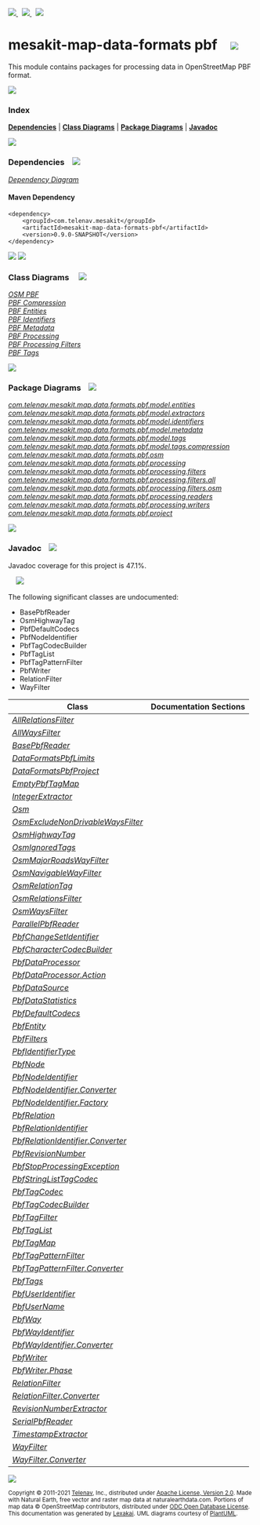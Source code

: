 [//]: # (start-user-text)

<a href="https://www.mesakit.org">
<img src="https://www.kivakit.org/images/web-32.png" srcset="https://www.kivakit.org/images/web-32-2x.png 2x"/>
</a>
&nbsp;
<a href="https://twitter.com/openmesakit">
<img src="https://www.kivakit.org/images/twitter-32.png" srcset="https://www.kivakit.org/images/twitter-32-2x.png 2x"/>
</a>
&nbsp;
<a href="https://mesakit.zulipchat.com">
<img src="https://www.kivakit.org/images/zulip-32.png" srcset="https://www.kivakit.org/images/zulip-32-2x.png 2x"/>
</a>

[//]: # (end-user-text)

# mesakit-map-data-formats pbf &nbsp;&nbsp; <img src="https://www.mesakit.org/images/bits-32.png" srcset="https://www.mesakit.org/images/bits-32-2x.png 2x"/>

This module contains packages for processing data in OpenStreetMap PBF format.

<img src="https://www.kivakit.org/images/horizontal-line-512.png" srcset="https://www.kivakit.org/images/horizontal-line-512-2x.png 2x"/>

### Index



[**Dependencies**](#dependencies) | [**Class Diagrams**](#class-diagrams) | [**Package Diagrams**](#package-diagrams) | [**Javadoc**](#javadoc)

<img src="https://www.kivakit.org/images/horizontal-line-512.png" srcset="https://www.kivakit.org/images/horizontal-line-512-2x.png 2x"/>

### Dependencies <a name="dependencies"></a> &nbsp;&nbsp; <img src="https://www.kivakit.org/images/dependencies-32.png" srcset="https://www.kivakit.org/images/dependencies-32-2x.png 2x"/>

[*Dependency Diagram*](https://www.mesakit.org/lexakai/mesakit/mesakit-map/data/formats/pbf/documentation/diagrams/dependencies.svg)

#### Maven Dependency

    <dependency>
        <groupId>com.telenav.mesakit</groupId>
        <artifactId>mesakit-map-data-formats-pbf</artifactId>
        <version>0.9.0-SNAPSHOT</version>
    </dependency>


<img src="https://www.kivakit.org/images/horizontal-line-128.png" srcset="https://www.kivakit.org/images/horizontal-line-128-2x.png 2x"/>

[//]: # (start-user-text)



[//]: # (end-user-text)

<img src="https://www.kivakit.org/images/horizontal-line-128.png" srcset="https://www.kivakit.org/images/horizontal-line-128-2x.png 2x"/>

### Class Diagrams <a name="class-diagrams"></a> &nbsp; &nbsp; <img src="https://www.kivakit.org/images/diagram-40.png" srcset="https://www.kivakit.org/images/diagram-40-2x.png 2x"/>

[*OSM PBF*](https://www.mesakit.org/lexakai/mesakit/mesakit-map/data/formats/pbf/documentation/diagrams/diagram-pbf-osm.svg)  
[*PBF Compression*](https://www.mesakit.org/lexakai/mesakit/mesakit-map/data/formats/pbf/documentation/diagrams/diagram-pbf-model-compression.svg)  
[*PBF Entities*](https://www.mesakit.org/lexakai/mesakit/mesakit-map/data/formats/pbf/documentation/diagrams/diagram-pbf-model-entities.svg)  
[*PBF Identifiers*](https://www.mesakit.org/lexakai/mesakit/mesakit-map/data/formats/pbf/documentation/diagrams/diagram-pbf-model-identifiers.svg)  
[*PBF Metadata*](https://www.mesakit.org/lexakai/mesakit/mesakit-map/data/formats/pbf/documentation/diagrams/diagram-pbf-model-metadata.svg)  
[*PBF Processing*](https://www.mesakit.org/lexakai/mesakit/mesakit-map/data/formats/pbf/documentation/diagrams/diagram-pbf-processing.svg)  
[*PBF Processing Filters*](https://www.mesakit.org/lexakai/mesakit/mesakit-map/data/formats/pbf/documentation/diagrams/diagram-pbf-processing-filters.svg)  
[*PBF Tags*](https://www.mesakit.org/lexakai/mesakit/mesakit-map/data/formats/pbf/documentation/diagrams/diagram-pbf-model-tags.svg)

<img src="https://www.kivakit.org/images/horizontal-line-128.png" srcset="https://www.kivakit.org/images/horizontal-line-128-2x.png 2x"/>

### Package Diagrams <a name="package-diagrams"></a> &nbsp;&nbsp; <img src="https://www.kivakit.org/images/box-32.png" srcset="https://www.kivakit.org/images/box-32-2x.png 2x"/>

[*com.telenav.mesakit.map.data.formats.pbf.model.entities*](https://www.mesakit.org/lexakai/mesakit/mesakit-map/data/formats/pbf/documentation/diagrams/com.telenav.mesakit.map.data.formats.pbf.model.entities.svg)  
[*com.telenav.mesakit.map.data.formats.pbf.model.extractors*](https://www.mesakit.org/lexakai/mesakit/mesakit-map/data/formats/pbf/documentation/diagrams/com.telenav.mesakit.map.data.formats.pbf.model.extractors.svg)  
[*com.telenav.mesakit.map.data.formats.pbf.model.identifiers*](https://www.mesakit.org/lexakai/mesakit/mesakit-map/data/formats/pbf/documentation/diagrams/com.telenav.mesakit.map.data.formats.pbf.model.identifiers.svg)  
[*com.telenav.mesakit.map.data.formats.pbf.model.metadata*](https://www.mesakit.org/lexakai/mesakit/mesakit-map/data/formats/pbf/documentation/diagrams/com.telenav.mesakit.map.data.formats.pbf.model.metadata.svg)  
[*com.telenav.mesakit.map.data.formats.pbf.model.tags*](https://www.mesakit.org/lexakai/mesakit/mesakit-map/data/formats/pbf/documentation/diagrams/com.telenav.mesakit.map.data.formats.pbf.model.tags.svg)  
[*com.telenav.mesakit.map.data.formats.pbf.model.tags.compression*](https://www.mesakit.org/lexakai/mesakit/mesakit-map/data/formats/pbf/documentation/diagrams/com.telenav.mesakit.map.data.formats.pbf.model.tags.compression.svg)  
[*com.telenav.mesakit.map.data.formats.pbf.osm*](https://www.mesakit.org/lexakai/mesakit/mesakit-map/data/formats/pbf/documentation/diagrams/com.telenav.mesakit.map.data.formats.pbf.osm.svg)  
[*com.telenav.mesakit.map.data.formats.pbf.processing*](https://www.mesakit.org/lexakai/mesakit/mesakit-map/data/formats/pbf/documentation/diagrams/com.telenav.mesakit.map.data.formats.pbf.processing.svg)  
[*com.telenav.mesakit.map.data.formats.pbf.processing.filters*](https://www.mesakit.org/lexakai/mesakit/mesakit-map/data/formats/pbf/documentation/diagrams/com.telenav.mesakit.map.data.formats.pbf.processing.filters.svg)  
[*com.telenav.mesakit.map.data.formats.pbf.processing.filters.all*](https://www.mesakit.org/lexakai/mesakit/mesakit-map/data/formats/pbf/documentation/diagrams/com.telenav.mesakit.map.data.formats.pbf.processing.filters.all.svg)  
[*com.telenav.mesakit.map.data.formats.pbf.processing.filters.osm*](https://www.mesakit.org/lexakai/mesakit/mesakit-map/data/formats/pbf/documentation/diagrams/com.telenav.mesakit.map.data.formats.pbf.processing.filters.osm.svg)  
[*com.telenav.mesakit.map.data.formats.pbf.processing.readers*](https://www.mesakit.org/lexakai/mesakit/mesakit-map/data/formats/pbf/documentation/diagrams/com.telenav.mesakit.map.data.formats.pbf.processing.readers.svg)  
[*com.telenav.mesakit.map.data.formats.pbf.processing.writers*](https://www.mesakit.org/lexakai/mesakit/mesakit-map/data/formats/pbf/documentation/diagrams/com.telenav.mesakit.map.data.formats.pbf.processing.writers.svg)  
[*com.telenav.mesakit.map.data.formats.pbf.project*](https://www.mesakit.org/lexakai/mesakit/mesakit-map/data/formats/pbf/documentation/diagrams/com.telenav.mesakit.map.data.formats.pbf.project.svg)

<img src="https://www.kivakit.org/images/horizontal-line-128.png" srcset="https://www.kivakit.org/images/horizontal-line-128-2x.png 2x"/>

### Javadoc <a name="javadoc"></a> &nbsp;&nbsp; <img src="https://www.kivakit.org/images/books-32.png" srcset="https://www.kivakit.org/images/books-32-2x.png 2x"/>

Javadoc coverage for this project is 47.1%.  
  
&nbsp; &nbsp; <img src="https://www.mesakit.org/images/meter-50-96.png" srcset="https://www.mesakit.org/images/meter-50-96-2x.png 2x"/>


The following significant classes are undocumented:  

- BasePbfReader  
- OsmHighwayTag  
- PbfDefaultCodecs  
- PbfNodeIdentifier  
- PbfTagCodecBuilder  
- PbfTagList  
- PbfTagPatternFilter  
- PbfWriter  
- RelationFilter  
- WayFilter

| Class | Documentation Sections |
|---|---|
| [*AllRelationsFilter*](https://www.mesakit.org/javadoc/mesakit/mesakit.map.data.formats.pbf/com/telenav/mesakit/map/data/formats/pbf/processing/filters/all/AllRelationsFilter.html) |  |  
| [*AllWaysFilter*](https://www.mesakit.org/javadoc/mesakit/mesakit.map.data.formats.pbf/com/telenav/mesakit/map/data/formats/pbf/processing/filters/all/AllWaysFilter.html) |  |  
| [*BasePbfReader*](https://www.mesakit.org/javadoc/mesakit/mesakit.map.data.formats.pbf/com/telenav/mesakit/map/data/formats/pbf/processing/readers/BasePbfReader.html) |  |  
| [*DataFormatsPbfLimits*](https://www.mesakit.org/javadoc/mesakit/mesakit.map.data.formats.pbf/com/telenav/mesakit/map/data/formats/pbf/project/DataFormatsPbfLimits.html) |  |  
| [*DataFormatsPbfProject*](https://www.mesakit.org/javadoc/mesakit/mesakit.map.data.formats.pbf/com/telenav/mesakit/map/data/formats/pbf/project/DataFormatsPbfProject.html) |  |  
| [*EmptyPbfTagMap*](https://www.mesakit.org/javadoc/mesakit/mesakit.map.data.formats.pbf/com/telenav/mesakit/map/data/formats/pbf/model/tags/EmptyPbfTagMap.html) |  |  
| [*IntegerExtractor*](https://www.mesakit.org/javadoc/mesakit/mesakit.map.data.formats.pbf/com/telenav/mesakit/map/data/formats/pbf/model/extractors/IntegerExtractor.html) |  |  
| [*Osm*](https://www.mesakit.org/javadoc/mesakit/mesakit.map.data.formats.pbf/com/telenav/mesakit/map/data/formats/pbf/osm/Osm.html) |  |  
| [*OsmExcludeNonDrivableWaysFilter*](https://www.mesakit.org/javadoc/mesakit/mesakit.map.data.formats.pbf/com/telenav/mesakit/map/data/formats/pbf/processing/filters/osm/OsmExcludeNonDrivableWaysFilter.html) |  |  
| [*OsmHighwayTag*](https://www.mesakit.org/javadoc/mesakit/mesakit.map.data.formats.pbf/com/telenav/mesakit/map/data/formats/pbf/osm/OsmHighwayTag.html) |  |  
| [*OsmIgnoredTags*](https://www.mesakit.org/javadoc/mesakit/mesakit.map.data.formats.pbf/com/telenav/mesakit/map/data/formats/pbf/osm/OsmIgnoredTags.html) |  |  
| [*OsmMajorRoadsWayFilter*](https://www.mesakit.org/javadoc/mesakit/mesakit.map.data.formats.pbf/com/telenav/mesakit/map/data/formats/pbf/processing/filters/osm/OsmMajorRoadsWayFilter.html) |  |  
| [*OsmNavigableWayFilter*](https://www.mesakit.org/javadoc/mesakit/mesakit.map.data.formats.pbf/com/telenav/mesakit/map/data/formats/pbf/processing/filters/osm/OsmNavigableWayFilter.html) |  |  
| [*OsmRelationTag*](https://www.mesakit.org/javadoc/mesakit/mesakit.map.data.formats.pbf/com/telenav/mesakit/map/data/formats/pbf/osm/OsmRelationTag.html) |  |  
| [*OsmRelationsFilter*](https://www.mesakit.org/javadoc/mesakit/mesakit.map.data.formats.pbf/com/telenav/mesakit/map/data/formats/pbf/processing/filters/osm/OsmRelationsFilter.html) |  |  
| [*OsmWaysFilter*](https://www.mesakit.org/javadoc/mesakit/mesakit.map.data.formats.pbf/com/telenav/mesakit/map/data/formats/pbf/processing/filters/osm/OsmWaysFilter.html) |  |  
| [*ParallelPbfReader*](https://www.mesakit.org/javadoc/mesakit/mesakit.map.data.formats.pbf/com/telenav/mesakit/map/data/formats/pbf/processing/readers/ParallelPbfReader.html) |  |  
| [*PbfChangeSetIdentifier*](https://www.mesakit.org/javadoc/mesakit/mesakit.map.data.formats.pbf/com/telenav/mesakit/map/data/formats/pbf/model/metadata/PbfChangeSetIdentifier.html) |  |  
| [*PbfCharacterCodecBuilder*](https://www.mesakit.org/javadoc/mesakit/mesakit.map.data.formats.pbf/com/telenav/mesakit/map/data/formats/pbf/model/tags/compression/PbfCharacterCodecBuilder.html) |  |  
| [*PbfDataProcessor*](https://www.mesakit.org/javadoc/mesakit/mesakit.map.data.formats.pbf/com/telenav/mesakit/map/data/formats/pbf/processing/PbfDataProcessor.html) |  |  
| [*PbfDataProcessor.Action*](https://www.mesakit.org/javadoc/mesakit/mesakit.map.data.formats.pbf/com/telenav/mesakit/map/data/formats/pbf/processing/PbfDataProcessor.Action.html) |  |  
| [*PbfDataSource*](https://www.mesakit.org/javadoc/mesakit/mesakit.map.data.formats.pbf/com/telenav/mesakit/map/data/formats/pbf/processing/PbfDataSource.html) |  |  
| [*PbfDataStatistics*](https://www.mesakit.org/javadoc/mesakit/mesakit.map.data.formats.pbf/com/telenav/mesakit/map/data/formats/pbf/processing/PbfDataStatistics.html) |  |  
| [*PbfDefaultCodecs*](https://www.mesakit.org/javadoc/mesakit/mesakit.map.data.formats.pbf/com/telenav/mesakit/map/data/formats/pbf/model/tags/compression/PbfDefaultCodecs.html) |  |  
| [*PbfEntity*](https://www.mesakit.org/javadoc/mesakit/mesakit.map.data.formats.pbf/com/telenav/mesakit/map/data/formats/pbf/model/entities/PbfEntity.html) |  |  
| [*PbfFilters*](https://www.mesakit.org/javadoc/mesakit/mesakit.map.data.formats.pbf/com/telenav/mesakit/map/data/formats/pbf/processing/filters/PbfFilters.html) |  |  
| [*PbfIdentifierType*](https://www.mesakit.org/javadoc/mesakit/mesakit.map.data.formats.pbf/com/telenav/mesakit/map/data/formats/pbf/model/identifiers/PbfIdentifierType.html) |  |  
| [*PbfNode*](https://www.mesakit.org/javadoc/mesakit/mesakit.map.data.formats.pbf/com/telenav/mesakit/map/data/formats/pbf/model/entities/PbfNode.html) |  |  
| [*PbfNodeIdentifier*](https://www.mesakit.org/javadoc/mesakit/mesakit.map.data.formats.pbf/com/telenav/mesakit/map/data/formats/pbf/model/identifiers/PbfNodeIdentifier.html) |  |  
| [*PbfNodeIdentifier.Converter*](https://www.mesakit.org/javadoc/mesakit/mesakit.map.data.formats.pbf/com/telenav/mesakit/map/data/formats/pbf/model/identifiers/PbfNodeIdentifier.Converter.html) |  |  
| [*PbfNodeIdentifier.Factory*](https://www.mesakit.org/javadoc/mesakit/mesakit.map.data.formats.pbf/com/telenav/mesakit/map/data/formats/pbf/model/identifiers/PbfNodeIdentifier.Factory.html) |  |  
| [*PbfRelation*](https://www.mesakit.org/javadoc/mesakit/mesakit.map.data.formats.pbf/com/telenav/mesakit/map/data/formats/pbf/model/entities/PbfRelation.html) |  |  
| [*PbfRelationIdentifier*](https://www.mesakit.org/javadoc/mesakit/mesakit.map.data.formats.pbf/com/telenav/mesakit/map/data/formats/pbf/model/identifiers/PbfRelationIdentifier.html) |  |  
| [*PbfRelationIdentifier.Converter*](https://www.mesakit.org/javadoc/mesakit/mesakit.map.data.formats.pbf/com/telenav/mesakit/map/data/formats/pbf/model/identifiers/PbfRelationIdentifier.Converter.html) |  |  
| [*PbfRevisionNumber*](https://www.mesakit.org/javadoc/mesakit/mesakit.map.data.formats.pbf/com/telenav/mesakit/map/data/formats/pbf/model/metadata/PbfRevisionNumber.html) |  |  
| [*PbfStopProcessingException*](https://www.mesakit.org/javadoc/mesakit/mesakit.map.data.formats.pbf/com/telenav/mesakit/map/data/formats/pbf/processing/PbfStopProcessingException.html) |  |  
| [*PbfStringListTagCodec*](https://www.mesakit.org/javadoc/mesakit/mesakit.map.data.formats.pbf/com/telenav/mesakit/map/data/formats/pbf/model/tags/compression/PbfStringListTagCodec.html) |  |  
| [*PbfTagCodec*](https://www.mesakit.org/javadoc/mesakit/mesakit.map.data.formats.pbf/com/telenav/mesakit/map/data/formats/pbf/model/tags/compression/PbfTagCodec.html) |  |  
| [*PbfTagCodecBuilder*](https://www.mesakit.org/javadoc/mesakit/mesakit.map.data.formats.pbf/com/telenav/mesakit/map/data/formats/pbf/model/tags/compression/PbfTagCodecBuilder.html) |  |  
| [*PbfTagFilter*](https://www.mesakit.org/javadoc/mesakit/mesakit.map.data.formats.pbf/com/telenav/mesakit/map/data/formats/pbf/model/tags/PbfTagFilter.html) |  |  
| [*PbfTagList*](https://www.mesakit.org/javadoc/mesakit/mesakit.map.data.formats.pbf/com/telenav/mesakit/map/data/formats/pbf/model/tags/PbfTagList.html) |  |  
| [*PbfTagMap*](https://www.mesakit.org/javadoc/mesakit/mesakit.map.data.formats.pbf/com/telenav/mesakit/map/data/formats/pbf/model/tags/PbfTagMap.html) |  |  
| [*PbfTagPatternFilter*](https://www.mesakit.org/javadoc/mesakit/mesakit.map.data.formats.pbf/com/telenav/mesakit/map/data/formats/pbf/model/tags/PbfTagPatternFilter.html) |  |  
| [*PbfTagPatternFilter.Converter*](https://www.mesakit.org/javadoc/mesakit/mesakit.map.data.formats.pbf/com/telenav/mesakit/map/data/formats/pbf/model/tags/PbfTagPatternFilter.Converter.html) |  |  
| [*PbfTags*](https://www.mesakit.org/javadoc/mesakit/mesakit.map.data.formats.pbf/com/telenav/mesakit/map/data/formats/pbf/model/tags/PbfTags.html) |  |  
| [*PbfUserIdentifier*](https://www.mesakit.org/javadoc/mesakit/mesakit.map.data.formats.pbf/com/telenav/mesakit/map/data/formats/pbf/model/metadata/PbfUserIdentifier.html) |  |  
| [*PbfUserName*](https://www.mesakit.org/javadoc/mesakit/mesakit.map.data.formats.pbf/com/telenav/mesakit/map/data/formats/pbf/model/metadata/PbfUserName.html) |  |  
| [*PbfWay*](https://www.mesakit.org/javadoc/mesakit/mesakit.map.data.formats.pbf/com/telenav/mesakit/map/data/formats/pbf/model/entities/PbfWay.html) |  |  
| [*PbfWayIdentifier*](https://www.mesakit.org/javadoc/mesakit/mesakit.map.data.formats.pbf/com/telenav/mesakit/map/data/formats/pbf/model/identifiers/PbfWayIdentifier.html) |  |  
| [*PbfWayIdentifier.Converter*](https://www.mesakit.org/javadoc/mesakit/mesakit.map.data.formats.pbf/com/telenav/mesakit/map/data/formats/pbf/model/identifiers/PbfWayIdentifier.Converter.html) |  |  
| [*PbfWriter*](https://www.mesakit.org/javadoc/mesakit/mesakit.map.data.formats.pbf/com/telenav/mesakit/map/data/formats/pbf/processing/writers/PbfWriter.html) |  |  
| [*PbfWriter.Phase*](https://www.mesakit.org/javadoc/mesakit/mesakit.map.data.formats.pbf/com/telenav/mesakit/map/data/formats/pbf/processing/writers/PbfWriter.Phase.html) |  |  
| [*RelationFilter*](https://www.mesakit.org/javadoc/mesakit/mesakit.map.data.formats.pbf/com/telenav/mesakit/map/data/formats/pbf/processing/filters/RelationFilter.html) |  |  
| [*RelationFilter.Converter*](https://www.mesakit.org/javadoc/mesakit/mesakit.map.data.formats.pbf/com/telenav/mesakit/map/data/formats/pbf/processing/filters/RelationFilter.Converter.html) |  |  
| [*RevisionNumberExtractor*](https://www.mesakit.org/javadoc/mesakit/mesakit.map.data.formats.pbf/com/telenav/mesakit/map/data/formats/pbf/model/extractors/RevisionNumberExtractor.html) |  |  
| [*SerialPbfReader*](https://www.mesakit.org/javadoc/mesakit/mesakit.map.data.formats.pbf/com/telenav/mesakit/map/data/formats/pbf/processing/readers/SerialPbfReader.html) |  |  
| [*TimestampExtractor*](https://www.mesakit.org/javadoc/mesakit/mesakit.map.data.formats.pbf/com/telenav/mesakit/map/data/formats/pbf/model/extractors/TimestampExtractor.html) |  |  
| [*WayFilter*](https://www.mesakit.org/javadoc/mesakit/mesakit.map.data.formats.pbf/com/telenav/mesakit/map/data/formats/pbf/processing/filters/WayFilter.html) |  |  
| [*WayFilter.Converter*](https://www.mesakit.org/javadoc/mesakit/mesakit.map.data.formats.pbf/com/telenav/mesakit/map/data/formats/pbf/processing/filters/WayFilter.Converter.html) |  |  

[//]: # (start-user-text)



[//]: # (end-user-text)

<img src="https://www.kivakit.org/images/horizontal-line-512.png" srcset="https://www.kivakit.org/images/horizontal-line-512-2x.png 2x"/>

<sub>Copyright &#169; 2011-2021 [Telenav](http://telenav.com), Inc., distributed under [Apache License, Version 2.0](LICENSE). Made with Natural Earth, free vector and raster map data at naturalearthdata.com. Portions of map data &#169; OpenStreetMap contributors, distributed under [ODC Open Database License](legal/OPEN_DATABASE_LICENSE).</sub>  
<sub>This documentation was generated by [Lexakai](https://github.com/Telenav/lexakai). UML diagrams courtesy
of [PlantUML](http://plantuml.com).</sub>

